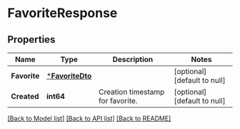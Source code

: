 # FavoriteResponse

## Properties
Name | Type | Description | Notes
------------ | ------------- | ------------- | -------------
**Favorite** | [***FavoriteDto**](FavoriteDTO.md) |  | [optional] [default to null]
**Created** | **int64** | Creation timestamp for favorite. | [optional] [default to null]

[[Back to Model list]](../README.md#documentation-for-models) [[Back to API list]](../README.md#documentation-for-api-endpoints) [[Back to README]](../README.md)

